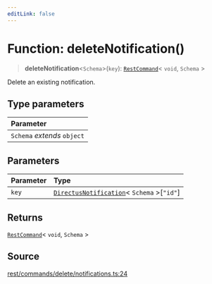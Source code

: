 ```yaml
---
editLink: false
---
```


# Function: deleteNotification()

> **deleteNotification**\<`Schema`\>(`key`): [`RestCommand`](../interfaces/interface.RestCommand.md)\< `void`, `Schema`
> \>

Delete an existing notification.

## Type parameters

| Parameter                   |
| :-------------------------- |
| `Schema` _extends_ `object` |

## Parameters

| Parameter | Type                                                                                                         |
| :-------- | :----------------------------------------------------------------------------------------------------------- |
| `key`     | [`DirectusNotification`](../../schema/type-aliases/type-alias.DirectusNotification.md)\< `Schema` \>[`"id"`] |

## Returns

[`RestCommand`](../interfaces/interface.RestCommand.md)\< `void`, `Schema` \>

## Source

[rest/commands/delete/notifications.ts:24](https://github.com/directus/directus/blob/7789a6c53/sdk/src/rest/commands/delete/notifications.ts#L24)
